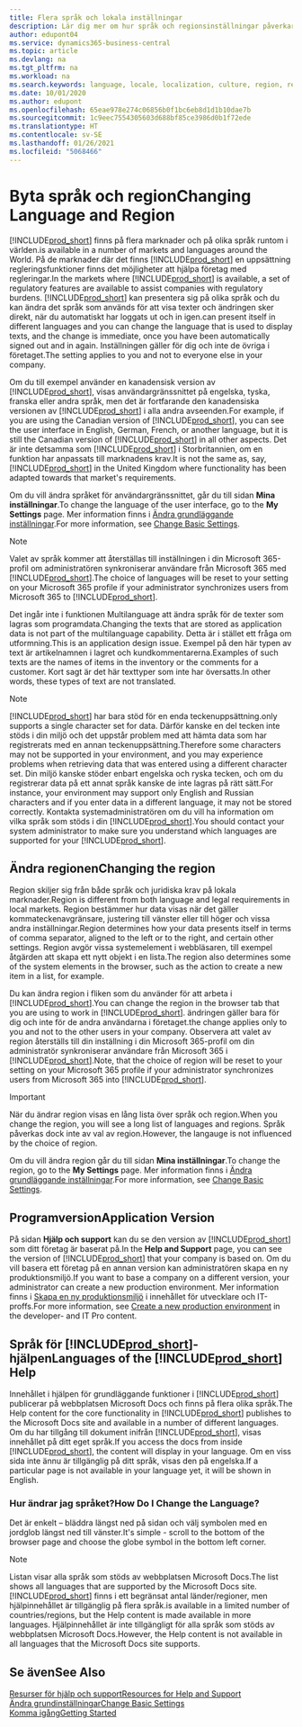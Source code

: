 ```yaml
---
title: Flera språk och lokala inställningar
description: Lär dig mer om hur språk och regionsinställningar påverkar din upplevelse i Business Central. Ändra språket för användargränssnittet under Mina inställningar.
author: edupont04
ms.service: dynamics365-business-central
ms.topic: article
ms.devlang: na
ms.tgt_pltfrm: na
ms.workload: na
ms.search.keywords: language, locale, localization, culture, region, regional settings
ms.date: 10/01/2020
ms.author: edupont
ms.openlocfilehash: 65eae978e274c06856b0f1bc6eb8d1d1b10dae7b
ms.sourcegitcommit: 1c9eec7554305603d688bf85ce3986d0b1f72ede
ms.translationtype: HT
ms.contentlocale: sv-SE
ms.lasthandoff: 01/26/2021
ms.locfileid: "5068466"
---
```

# <a name="changing-language-and-region"></a><span data-ttu-id="d66ba-104">Byta språk och region</span><span class="sxs-lookup"><span data-stu-id="d66ba-104">Changing Language and Region</span></span>

[!INCLUDE[prod_short](includes/prod_short.md)] <span data-ttu-id="d66ba-105">finns på flera marknader och på olika språk runtom i världen.</span><span class="sxs-lookup"><span data-stu-id="d66ba-105">is available in a number of markets and languages around the World.</span></span> <span data-ttu-id="d66ba-106">På de marknader där det finns [!INCLUDE[prod_short](includes/prod_short.md)] en uppsättning regleringsfunktioner finns det möjligheter att hjälpa företag med regleringar.</span><span class="sxs-lookup"><span data-stu-id="d66ba-106">In the markets where [!INCLUDE[prod_short](includes/prod_short.md)] is available, a set of regulatory features are available to assist companies with regulatory burdens.</span></span> [!INCLUDE[prod_short](includes/prod_short.md)] <span data-ttu-id="d66ba-107">kan presentera sig på olika språk och du kan ändra det språk som används för att visa texter och ändringen sker direkt, när du automatiskt har loggats ut och in igen.</span><span class="sxs-lookup"><span data-stu-id="d66ba-107">can present itself in different languages and you can change the language that is used to display texts, and the change is immediate, once you have been automatically signed out and in again.</span></span> <span data-ttu-id="d66ba-108">Inställningen gäller för dig och inte de övriga i företaget.</span><span class="sxs-lookup"><span data-stu-id="d66ba-108">The setting applies to you and not to everyone else in your company.</span></span>  

<span data-ttu-id="d66ba-109">Om du till exempel använder en kanadensisk version av [!INCLUDE[prod_short](includes/prod_short.md)], visas användargränssnittet på engelska, tyska, franska eller andra språk, men det är fortfarande den kanadensiska versionen av [!INCLUDE[prod_short](includes/prod_short.md)] i alla andra avseenden.</span><span class="sxs-lookup"><span data-stu-id="d66ba-109">For example, if you are using the Canadian version of [!INCLUDE[prod_short](includes/prod_short.md)], you can see the user interface in English, German, French, or another language, but it is still the Canadian version of [!INCLUDE[prod_short](includes/prod_short.md)] in all other aspects.</span></span> <span data-ttu-id="d66ba-110">Det är inte detsamma som [!INCLUDE[prod_short](includes/prod_short.md)] i Storbritannien, om en funktion har anpassats till marknadens krav.</span><span class="sxs-lookup"><span data-stu-id="d66ba-110">It is not the same as, say, [!INCLUDE[prod_short](includes/prod_short.md)] in the United Kingdom where functionality has been adapted towards that market's requirements.</span></span>  

<span data-ttu-id="d66ba-111">Om du vill ändra språket för användargränssnittet, går du till sidan **Mina inställningar**.</span><span class="sxs-lookup"><span data-stu-id="d66ba-111">To change the language of the user interface, go to the **My Settings** page.</span></span> <span data-ttu-id="d66ba-112">Mer information finns i [Ändra grundläggande inställningar](ui-change-basic-settings.md#language).</span><span class="sxs-lookup"><span data-stu-id="d66ba-112">For more information, see [Change Basic Settings](ui-change-basic-settings.md#language).</span></span> 

> [!NOTE]  
> <span data-ttu-id="d66ba-113">Valet av språk kommer att återställas till inställningen i din Microsoft 365-profil om administratören synkroniserar användare från Microsoft 365 med [!INCLUDE[prod_short](includes/prod_short.md)].</span><span class="sxs-lookup"><span data-stu-id="d66ba-113">The choice of languages will be reset to your setting on your Microsoft 365 profile if your administrator synchronizes users from Microsoft 365 to [!INCLUDE[prod_short](includes/prod_short.md)].</span></span>

<span data-ttu-id="d66ba-114">Det ingår inte i funktionen Multilanguage att ändra språk för de texter som lagras som programdata.</span><span class="sxs-lookup"><span data-stu-id="d66ba-114">Changing the texts that are stored as application data is not part of the multilanguage capability.</span></span> <span data-ttu-id="d66ba-115">Detta är i stället ett fråga om utformning.</span><span class="sxs-lookup"><span data-stu-id="d66ba-115">This is an application design issue.</span></span> <span data-ttu-id="d66ba-116">Exempel på den här typen av text är artikelnamnen i lagret och kundkommentarerna.</span><span class="sxs-lookup"><span data-stu-id="d66ba-116">Examples of such texts are the names of items in the inventory or the comments for a customer.</span></span> <span data-ttu-id="d66ba-117">Kort sagt är det här texttyper som inte har översatts.</span><span class="sxs-lookup"><span data-stu-id="d66ba-117">In other words, these types of text are not translated.</span></span>  

> [!NOTE]  
> [!INCLUDE[prod_short](includes/prod_short.md)] <span data-ttu-id="d66ba-118">har bara stöd för en enda teckenuppsättning.</span><span class="sxs-lookup"><span data-stu-id="d66ba-118">only supports a single character set for data.</span></span> <span data-ttu-id="d66ba-119">Därför kanske en del tecken inte stöds i din miljö och det uppstår problem med att hämta data som har registrerats med en annan teckenuppsättning.</span><span class="sxs-lookup"><span data-stu-id="d66ba-119">Therefore some characters may not be supported in your environment, and you may experience problems when retrieving data that was entered using a different character set.</span></span> <span data-ttu-id="d66ba-120">Din miljö kanske stöder enbart engelska och ryska tecken, och om du registrerar data på ett annat språk kanske de inte lagras på rätt sätt.</span><span class="sxs-lookup"><span data-stu-id="d66ba-120">For instance, your environment may support only English and Russian characters and if you enter data in a different language, it may not be stored correctly.</span></span> <span data-ttu-id="d66ba-121">Kontakta systemadministratören om du vill ha information om vilka språk som stöds i din [!INCLUDE[prod_short](includes/prod_short.md)].</span><span class="sxs-lookup"><span data-stu-id="d66ba-121">You should contact your system administrator to make sure you understand which languages are supported for your [!INCLUDE[prod_short](includes/prod_short.md)].</span></span>  

## <a name="changing-the-region"></a><span data-ttu-id="d66ba-122">Ändra regionen</span><span class="sxs-lookup"><span data-stu-id="d66ba-122">Changing the region</span></span>
<span data-ttu-id="d66ba-123">Region skiljer sig från både språk och juridiska krav på lokala marknader.</span><span class="sxs-lookup"><span data-stu-id="d66ba-123">Region is different from both language and legal requirements in local markets.</span></span> <span data-ttu-id="d66ba-124">Region bestämmer hur data visas när det gäller kommateckenavgränsare, justering till vänster eller till höger och vissa andra inställningar.</span><span class="sxs-lookup"><span data-stu-id="d66ba-124">Region determines how your data presents itself in terms of comma separator, aligned to the left or to the right, and certain other settings.</span></span> <span data-ttu-id="d66ba-125">Region avgör vissa systemelement i webbläsaren, till exempel åtgärden att skapa ett nytt objekt i en lista.</span><span class="sxs-lookup"><span data-stu-id="d66ba-125">The region also determines some of the system elements in the browser, such as the action to create a new item in a list, for example.</span></span>  

<span data-ttu-id="d66ba-126">Du kan ändra region i fliken som du använder för att arbeta i [!INCLUDE[prod_short](includes/prod_short.md)].</span><span class="sxs-lookup"><span data-stu-id="d66ba-126">You can change the region in the browser tab that you are using to work in [!INCLUDE[prod_short](includes/prod_short.md)].</span></span> <span data-ttu-id="d66ba-127">ändringen gäller bara för dig och inte för de andra användarna i företaget.</span><span class="sxs-lookup"><span data-stu-id="d66ba-127">the change applies only to you and not to the other users in your company.</span></span>  <span data-ttu-id="d66ba-128">Observera att valet av region återställs till din inställning i din Microsoft 365-profil om din administratör synkroniserar användare från Microsoft 365 i [!INCLUDE[prod_short](includes/prod_short.md)].</span><span class="sxs-lookup"><span data-stu-id="d66ba-128">Note, that the choice of region will be reset to your setting on your Microsoft 365 profile if your administrator synchronizes users from Microsoft 365 into [!INCLUDE[prod_short](includes/prod_short.md)].</span></span>

> [!IMPORTANT]  
>  <span data-ttu-id="d66ba-129">När du ändrar region visas en lång lista över språk och region.</span><span class="sxs-lookup"><span data-stu-id="d66ba-129">When you change the region, you will see a long list of languages and regions.</span></span> <span data-ttu-id="d66ba-130">Språk påverkas dock inte av val av region.</span><span class="sxs-lookup"><span data-stu-id="d66ba-130">However, the langauge is not influenced by the choice of region.</span></span>  

<span data-ttu-id="d66ba-131">Om du vill ändra region går du till sidan **Mina inställningar**.</span><span class="sxs-lookup"><span data-stu-id="d66ba-131">To change the region, go to the **My Settings** page.</span></span> <span data-ttu-id="d66ba-132">Mer information finns i [Ändra grundläggande inställningar](ui-change-basic-settings.md).</span><span class="sxs-lookup"><span data-stu-id="d66ba-132">For more information, see [Change Basic Settings](ui-change-basic-settings.md).</span></span>  

## <a name="application-version"></a><span data-ttu-id="d66ba-133">Programversion</span><span class="sxs-lookup"><span data-stu-id="d66ba-133">Application Version</span></span>

<span data-ttu-id="d66ba-134">På sidan **Hjälp och support** kan du se den version av [!INCLUDE[prod_short](includes/prod_short.md)] som ditt företag är baserat på.</span><span class="sxs-lookup"><span data-stu-id="d66ba-134">In the **Help and Support** page, you can see the version of [!INCLUDE[prod_short](includes/prod_short.md)] that your company is based on.</span></span> <span data-ttu-id="d66ba-135">Om du vill basera ett företag på en annan version kan administratören skapa en ny produktionsmiljö.</span><span class="sxs-lookup"><span data-stu-id="d66ba-135">If you want to base a company on a different version, your administrator can create a new production environment.</span></span> <span data-ttu-id="d66ba-136">Mer information finns i [Skapa en ny produktionsmiljö](/dynamics365/business-central/dev-itpro/administration/tenant-admin-center-environments#create-a-new-production-environment) i innehållet för utvecklare och IT-proffs.</span><span class="sxs-lookup"><span data-stu-id="d66ba-136">For more information, see [Create a new production environment](/dynamics365/business-central/dev-itpro/administration/tenant-admin-center-environments#create-a-new-production-environment) in the developer- and IT Pro content.</span></span>  

## <a name="languages-of-the-prod_short-help"></a><span data-ttu-id="d66ba-137">Språk för [!INCLUDE[prod_short](includes/prod_short.md)]-hjälpen</span><span class="sxs-lookup"><span data-stu-id="d66ba-137">Languages of the [!INCLUDE[prod_short](includes/prod_short.md)] Help</span></span>
<span data-ttu-id="d66ba-138">Innehållet i hjälpen för grundläggande funktioner i [!INCLUDE[prod_short](includes/prod_short.md)] publicerar på webbplatsen Microsoft Docs och finns på flera olika språk.</span><span class="sxs-lookup"><span data-stu-id="d66ba-138">The Help content for the core functionality in [!INCLUDE[prod_short](includes/prod_short.md)] publishes to the Microsoft Docs site and available in a number of different languages.</span></span> <span data-ttu-id="d66ba-139">Om du har tillgång till dokument inifrån [!INCLUDE[prod_short](includes/prod_short.md)], visas innehållet på ditt eget språk.</span><span class="sxs-lookup"><span data-stu-id="d66ba-139">If you access the docs from inside [!INCLUDE[prod_short](includes/prod_short.md)], the content will display in your language.</span></span> <span data-ttu-id="d66ba-140">Om en viss sida inte ännu är tillgänglig på ditt språk, visas den på engelska.</span><span class="sxs-lookup"><span data-stu-id="d66ba-140">If a particular page is not available in your language yet, it will be shown in English.</span></span>

### <a name="how-do-i-change-the-language"></a><span data-ttu-id="d66ba-141">Hur ändrar jag språket?</span><span class="sxs-lookup"><span data-stu-id="d66ba-141">How Do I Change the Language?</span></span>
<span data-ttu-id="d66ba-142">Det är enkelt – bläddra längst ned på sidan och välj symbolen med en jordglob längst ned till vänster.</span><span class="sxs-lookup"><span data-stu-id="d66ba-142">It's simple - scroll to the bottom of the browser page and choose the globe symbol in the bottom left corner.</span></span>

> [!NOTE]  
> <span data-ttu-id="d66ba-143">Listan visar alla språk som stöds av webbplatsen Microsoft Docs.</span><span class="sxs-lookup"><span data-stu-id="d66ba-143">The list shows all languages that are supported by the Microsoft Docs site.</span></span> [!INCLUDE[prod_short](includes/prod_short.md)] <span data-ttu-id="d66ba-144">finns i ett begränsat antal länder/regioner, men hjälpinnehållet är tillgänglig på flera språk.</span><span class="sxs-lookup"><span data-stu-id="d66ba-144">is available in a limited number of countries/regions, but the Help content is made available in more languages.</span></span> <span data-ttu-id="d66ba-145">Hjälpinnehållet är inte tillgängligt för alla språk som stöds av webbplatsen Microsoft Docs.</span><span class="sxs-lookup"><span data-stu-id="d66ba-145">However, the Help content is not available in all languages that the Microsoft Docs site supports.</span></span>

## <a name="see-also"></a><span data-ttu-id="d66ba-146">Se även</span><span class="sxs-lookup"><span data-stu-id="d66ba-146">See Also</span></span>

[<span data-ttu-id="d66ba-147">Resurser för hjälp och support</span><span class="sxs-lookup"><span data-stu-id="d66ba-147">Resources for Help and Support</span></span>](product-help-and-support.md)  
[<span data-ttu-id="d66ba-148">Ändra grundinställningar</span><span class="sxs-lookup"><span data-stu-id="d66ba-148">Change Basic Settings</span></span>](ui-change-basic-settings.md)  
[<span data-ttu-id="d66ba-149">Komma igång</span><span class="sxs-lookup"><span data-stu-id="d66ba-149">Getting Started</span></span>](product-get-started.md)  
